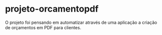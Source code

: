 # projeto-orcamentopdf
O projeto foi pensando em automatizar através de uma aplicação a criação de orçamentos em PDF para clientes.
